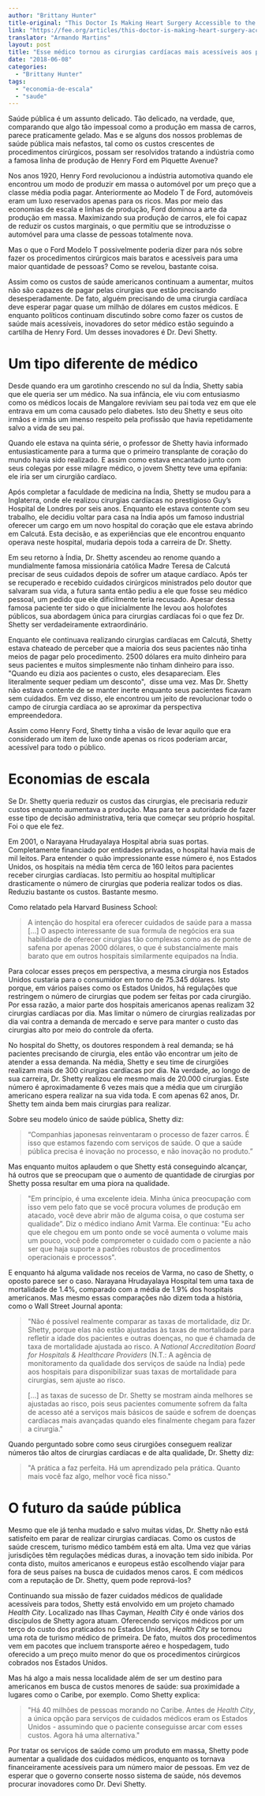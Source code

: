 ```yaml
---
author: "Brittany Hunter"
title-original: "This Doctor Is Making Heart Surgery Accessible to the Poor by Embracing Mass Production"
link: "https://fee.org/articles/this-doctor-is-making-heart-surgery-accessible-to-the-poor-by-embracing-mass-production/"
translator: "Armando Martins"
layout: post
title: "Esse médico tornou as cirurgias cardíacas mais acessíveis aos pobres abraçando a produção em massa"
date: "2018-06-08"
categories: 
  - "Brittany Hunter"
tags: 
  - "economia-de-escala"
  - "saude"
---
```


Saúde pública é um assunto delicado. Tão delicado, na verdade, que, comparando que algo tão impessoal como a produção em massa de carros, parece praticamente gelado. Mas e se alguns dos nossos problemas de saúde pública mais nefastos, tal como os custos crescentes de procedimentos cirúrgicos, possam ser resolvidos tratando a indústria como a famosa linha de produção de Henry Ford em Piquette Avenue?

Nos anos 1920, Henry Ford revolucionou a indústria automotiva quando ele encontrou um modo de produzir em massa o automóvel por um preço que a classe média podia pagar. Anteriormente ao Modelo T de Ford, automóveis eram um luxo reservados apenas para os ricos. Mas por meio das economias de escala e linhas de produção, Ford dominou a arte da produção em massa. Maximizando sua produção de carros, ele foi capaz de reduzir os custos marginais, o que permitiu que se introduzisse o automóvel para uma classe de pessoas totalmente nova.

Mas o que o Ford Modelo T possivelmente poderia dizer para nós sobre fazer os procedimentos cirúrgicos mais baratos e acessíveis para uma maior quantidade de pessoas? Como se revelou, bastante coisa.

Assim como os custos de saúde americanos continuam a aumentar, muitos não são capazes de pagar pelas cirurgias que estão precisando desesperadamente. De fato, alguém precisando de uma cirurgia cardíaca deve esperar pagar quase um milhão de dólares em custos médicos. E enquanto políticos continuam discutindo sobre como fazer os custos de saúde mais acessíveis, inovadores do setor médico estão seguindo a cartilha de Henry Ford. Um desses inovadores é Dr. Devi Shetty.

# Um tipo diferente de médico

Desde quando era um garotinho crescendo no sul da Índia, Shetty sabia que ele queria ser um médico. Na sua infância, ele viu com entusiasmo como os médicos locais de Mangalore reviviam seu pai toda vez em que ele entrava em um coma causado pelo diabetes. Isto deu Shetty e seus oito irmãos e irmãs um imenso respeito pela profissão que havia repetidamente salvo a vida de seu pai.

Quando ele estava na quinta série, o professor de Shetty havia informado entusiasticamente para a turma que o primeiro transplante de coração do mundo havia sido realizado. E assim como estava encantado junto com seus colegas por esse milagre médico, o jovem Shetty teve uma epifania: ele iria ser um cirurgião cardíaco.

Após completar a faculdade de medicina na Índia, Shetty se mudou para a Inglaterra, onde ele realizou cirurgias cardíacas no prestigioso Guy’s Hospital de Londres por seis anos. Enquanto ele estava contente com seu trabalho, ele decidiu voltar para casa na Índia após um famoso industrial oferecer um cargo em um novo hospital do coração que ele estava abrindo em Calcutá. Esta decisão, e as experiências que ele encontrou enquanto operava neste hospital, mudaria depois toda a carreira de Dr. Shetty.

Em seu retorno à Índia, Dr. Shetty ascendeu ao renome quando a mundialmente famosa missionária católica Madre Teresa de Calcutá precisar de seus cuidados depois de sofrer um ataque cardíaco. Após ter se recuperado e recebido cuidados cirúrgicos ministrados pelo doutor que salvaram sua vida, a futura santa então pediu a ele que fosse seu médico pessoal, um pedido que ele dificilmente teria recusado. Apesar dessa famosa paciente ter sido o que inicialmente lhe levou aos holofotes públicos, sua abordagem única para cirurgias cardíacas foi o que fez Dr. Shetty ser verdadeiramente extraordinário.

Enquanto ele continuava realizando cirurgias cardíacas em Calcutá, Shetty estava chateado de perceber que a maioria dos seus pacientes não tinha meios de pagar pelo procedimento. 2500 dólares era muito dinheiro para seus pacientes e muitos simplesmente não tinham dinheiro para isso. "Quando eu dizia aos pacientes o custo, eles desapareciam. Eles literalmente sequer pediam um desconto",  disse uma vez. Mas Dr. Shetty não estava contente de se manter inerte enquanto seus pacientes ficavam sem cuidados. Em vez disso, ele encontrou um jeito de revolucionar todo o campo de cirurgia cardíaca ao se aproximar da perspectiva empreendedora.

Assim como Henry Ford, Shetty tinha a visão de levar aquilo que era considerado um item de luxo onde apenas os ricos poderiam arcar, acessível para todo o público.

# Economias de escala

Se Dr. Shetty queria reduzir os custos das cirurgias, ele precisaria reduzir custos enquanto aumentava a produção. Mas para ter a autoridade de fazer esse tipo de decisão administrativa, teria que começar seu próprio hospital. Foi o que ele fez.

Em 2001, o Narayana Hrudayalaya Hospital abria suas portas. Completamente financiado por entidades privadas, o hospital havia mais de mil leitos. Para entender o quão impressionante esse número é, nos Estados Unidos, os hospitais na média têm cerca de 160 leitos para pacientes receber cirurgias cardíacas. Isto permitiu ao hospital multiplicar drasticamente o número de cirurgias que poderia realizar todos os dias. Reduziu bastante os custos. Bastante mesmo.

Como relatado pela Harvard Business School:

> A intenção do hospital era oferecer cuidados de saúde para a massa \[...\] O aspecto interessante de sua formula de negócios era sua habilidade de oferecer cirurgias tão complexas como as de ponte de safena por apenas 2000 dólares, o que é substancialmente mais barato que em outros hospitais similarmente equipados na Índia.

Para colocar esses preços em perspectiva, a mesma cirurgia nos Estados Unidos custaria para o consumidor em torno de 75.345 dólares. Isto porque, em vários países como os Estados Unidos, há regulações que restringem o número de cirurgias que podem ser feitas por cada cirurgião. Por essa razão, a maior parte dos hospitais americanos apenas realizam 32 cirurgias cardíacas por dia. Mas limitar o número de cirurgias realizadas por dia vai contra a demanda de mercado e serve para manter o custo das cirurgias alto por meio do controle da oferta.

No hospital do Shetty, os doutores respondem à real demanda; se há pacientes precisando de cirurgia, eles então vão encontrar um jeito de atender a essa demanda. Na média, Shetty e seu time de cirurgiões realizam mais de 300 cirurgias cardíacas por dia. Na verdade, ao longo de sua carreira, Dr. Shetty realizou ele mesmo mais de 20.000 cirurgias. Este número é aproximadamente 6 vezes mais que a média que um cirurgião americano espera realizar na sua vida toda. E com apenas 62 anos, Dr. Shetty tem ainda bem mais cirurgias para realizar.

Sobre seu modelo único de saúde pública, Shetty diz:

> “Companhias japonesas reinventaram o processo de fazer carros. É isso que estamos fazendo com serviços de saúde. O que a saúde pública precisa é inovação no processo, e não inovação no produto.”

Mas enquanto muitos aplaudem o que Shetty está conseguindo alcançar, há outros que se preocupam que o aumento de quantidade de cirurgias por Shetty possa resultar em uma piora na qualidade.

> "Em princípio, é uma excelente ideia. Minha única preocupação com isso vem pelo fato que se você procura volumes de produção em atacado, você deve abrir mão de alguma coisa, o que costuma ser qualidade”. Diz o médico indiano Amit Varma. Ele continua: "Eu acho que ele chegou em um ponto onde se você aumenta o volume mais um pouco, você pode comprometer o cuidado com o paciente a não ser que haja suporte a padrões robustos de procedimentos operacionais e processos".

E enquanto há alguma validade nos receios de Varma, no caso de Shetty, o oposto parece ser o caso. Narayana Hrudayalaya Hospital tem uma taxa de mortalidade de 1.4%, comparado com a média de 1.9% dos hospitais americanos. Mas mesmo essas comparações não dizem toda a história, como o Wall Street Journal aponta:

> "Não é possível realmente comparar as taxas de mortalidade, diz Dr. Shetty, porque elas não estão ajustadas às taxas de mortalidade para refletir a idade dos pacientes e outras doenças, no que é chamada de taxa de mortalidade ajustada ao risco. A _National Accreditation Board for Hospitals & Healthcare Providers_ (N.T.: A agência de monitoramento da qualidade dos serviços de saúde na Índia) pede aos hospitais para disponibilizar suas taxas de mortalidade para cirurgias, sem ajuste ao risco.
> 
> \[...\] as taxas de sucesso de Dr. Shetty se mostram ainda melhores se ajustadas ao risco, pois seus pacientes comumente sofrem da falta de acesso até a serviços mais básicos de saúde e sofrem de doenças cardíacas mais avançadas quando eles finalmente chegam para fazer a cirurgia."

Quando perguntado sobre como seus cirurgiões conseguem realizar números tão altos de cirurgias cardíacas e de alta qualidade, Dr. Shetty diz:

> "A prática a faz perfeita. Há um aprendizado pela prática. Quanto mais você faz algo, melhor você fica nisso."

# O futuro da saúde pública

Mesmo que ele já tenha mudado e salvo muitas vidas, Dr. Shetty não está satisfeito em parar de realizar cirurgias cardíacas. Como os custos de saúde crescem, turismo médico também está em alta. Uma vez que várias jurisdições têm regulações médicas duras, a inovação tem sido inibida. Por conta disto, muitos americanos e europeus estão escolhendo viajar para fora de seus países na busca de cuidados menos caros. E com médicos com a reputação de Dr. Shetty, quem pode reprová-los?

Continuando sua missão de fazer cuidados médicos de qualidade acessíveis para todos, Shetty está envolvido em um projeto chamado _Health City_. Localizado nas Ilhas Cayman, _Health City_ é onde vários dos discípulos de Shetty agora atuam. Oferecendo serviços médicos por um terço do custo dos praticados no Estados Unidos, _Health City_ se tornou uma rota de turismo médico de primeira. De fato, muitos dos procedimentos vem em pacotes que incluem transporte aéreo e hospedagem, tudo oferecido a um preço muito menor do que os procedimentos cirúrgicos cobrados nos Estados Unidos.

Mas há algo a mais nessa localidade além de ser um destino para americanos em busca de custos menores de saúde: sua proximidade a lugares como o Caribe, por exemplo. Como Shetty explica:

> "Há 40 milhões de pessoas morando no Caribe. Antes de _Health City_, a única opção para serviços de cuidados médicos eram os Estados Unidos - assumindo que o paciente conseguisse arcar com esses custos. Agora há uma alternativa."

Por tratar os serviços de saúde como um produto em massa, Shetty pode aumentar a qualidade dos cuidados médicos, enquanto os tornava financeiramente acessíveis para um número maior de pessoas. Em vez de esperar que o governo conserte nosso sistema de saúde, nós devemos procurar inovadores como Dr. Devi Shetty.
